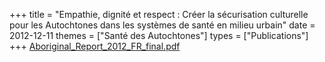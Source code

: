 +++
title = "Empathie, dignité et respect : Créer la sécurisation culturelle pour les Autochtones dans les systèmes de santé en milieu urbain"
date = 2012-12-11
themes = ["Santé des Autochtones"]
types = ["Publications"]
+++
[Aboriginal_Report_2012_FR_final.pdf](/files/Aboriginal_Report_2012_FR_final.pdf)
